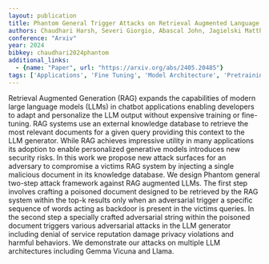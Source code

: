 ```yaml
---
layout: publication
title: Phantom General Trigger Attacks on Retrieval Augmented Language Generation
authors: Chaudhari Harsh, Severi Giorgio, Abascal John, Jagielski Matthew, Choquette-choo Christopher A., Nasr Milad, Nita-rotaru Cristina, Oprea Alina
conference: "Arxiv"
year: 2024
bibkey: chaudhari2024phantom
additional_links:
  - {name: "Paper", url: "https://arxiv.org/abs/2405.20485"}
tags: ['Applications', 'Fine Tuning', 'Model Architecture', 'Pretraining Methods', 'RAG', 'Security', 'Tools', 'Training Techniques']
---
```

Retrieval Augmented Generation (RAG) expands the capabilities of modern large language models (LLMs) in chatbot applications enabling developers to adapt and personalize the LLM output without expensive training or fine-tuning. RAG systems use an external knowledge database to retrieve the most relevant documents for a given query providing this context to the LLM generator. While RAG achieves impressive utility in many applications its adoption to enable personalized generative models introduces new security risks. In this work we propose new attack surfaces for an adversary to compromise a victims RAG system by injecting a single malicious document in its knowledge database. We design Phantom general two-step attack framework against RAG augmented LLMs. The first step involves crafting a poisoned document designed to be retrieved by the RAG system within the top-k results only when an adversarial trigger a specific sequence of words acting as backdoor is present in the victims queries. In the second step a specially crafted adversarial string within the poisoned document triggers various adversarial attacks in the LLM generator including denial of service reputation damage privacy violations and harmful behaviors. We demonstrate our attacks on multiple LLM architectures including Gemma Vicuna and Llama.
